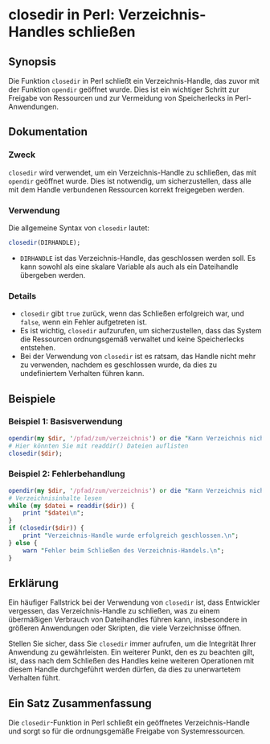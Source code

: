 <!--
Meta Description: # closedir in Perl: Verzeichnis-Handles schließen ## Synopsis Die Funktion `closedir` in Perl schließt ein Verzeichnis-Handle, das zuvor mit der Funkt...
Meta Keywords: closedir, verzeichnis, die, ein, handle
-->

# closedir in Perl: Verzeichnis-Handles schließen

## Synopsis
Die Funktion `closedir` in Perl schließt ein Verzeichnis-Handle, das zuvor mit der Funktion `opendir` geöffnet wurde. Dies ist ein wichtiger Schritt zur Freigabe von Ressourcen und zur Vermeidung von Speicherlecks in Perl-Anwendungen.

## Dokumentation
### Zweck
`closedir` wird verwendet, um ein Verzeichnis-Handle zu schließen, das mit `opendir` geöffnet wurde. Dies ist notwendig, um sicherzustellen, dass alle mit dem Handle verbundenen Ressourcen korrekt freigegeben werden. 

### Verwendung
Die allgemeine Syntax von `closedir` lautet:

```perl
closedir(DIRHANDLE);
```

- `DIRHANDLE` ist das Verzeichnis-Handle, das geschlossen werden soll. Es kann sowohl als eine skalare Variable als auch als ein Dateihandle übergeben werden.

### Details
- `closedir` gibt `true` zurück, wenn das Schließen erfolgreich war, und `false`, wenn ein Fehler aufgetreten ist.
- Es ist wichtig, `closedir` aufzurufen, um sicherzustellen, dass das System die Ressourcen ordnungsgemäß verwaltet und keine Speicherlecks entstehen.
- Bei der Verwendung von `closedir` ist es ratsam, das Handle nicht mehr zu verwenden, nachdem es geschlossen wurde, da dies zu undefiniertem Verhalten führen kann.

## Beispiele
### Beispiel 1: Basisverwendung
```perl
opendir(my $dir, '/pfad/zum/verzeichnis') or die "Kann Verzeichnis nicht öffnen: $!";
# Hier könnten Sie mit readdir() Dateien auflisten
closedir($dir);
```

### Beispiel 2: Fehlerbehandlung
```perl
opendir(my $dir, '/pfad/zum/verzeichnis') or die "Kann Verzeichnis nicht öffnen: $!";
# Verzeichnisinhalte lesen
while (my $datei = readdir($dir)) {
    print "$datei\n";
}
if (closedir($dir)) {
    print "Verzeichnis-Handle wurde erfolgreich geschlossen.\n";
} else {
    warn "Fehler beim Schließen des Verzeichnis-Handels.\n";
}
```

## Erklärung
Ein häufiger Fallstrick bei der Verwendung von `closedir` ist, dass Entwickler vergessen, das Verzeichnis-Handle zu schließen, was zu einem übermäßigen Verbrauch von Dateihandles führen kann, insbesondere in größeren Anwendungen oder Skripten, die viele Verzeichnisse öffnen. 

Stellen Sie sicher, dass Sie `closedir` immer aufrufen, um die Integrität Ihrer Anwendung zu gewährleisten. Ein weiterer Punkt, den es zu beachten gilt, ist, dass nach dem Schließen des Handles keine weiteren Operationen mit diesem Handle durchgeführt werden dürfen, da dies zu unerwartetem Verhalten führt.

## Ein Satz Zusammenfassung
Die `closedir`-Funktion in Perl schließt ein geöffnetes Verzeichnis-Handle und sorgt so für die ordnungsgemäße Freigabe von Systemressourcen.